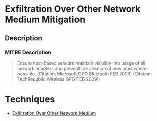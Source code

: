 
# Exfiltration Over Other Network Medium Mitigation

## Description

### MITRE Description

> Ensure host-based sensors maintain visibility into usage of all network adapters and prevent the creation of new ones where possible. (Citation: Microsoft GPO Bluetooth FEB 2009) (Citation: TechRepublic Wireless GPO FEB 2009)


# Techniques


* [Exfiltration Over Other Network Medium](../techniques/Exfiltration-Over-Other-Network-Medium.md)

